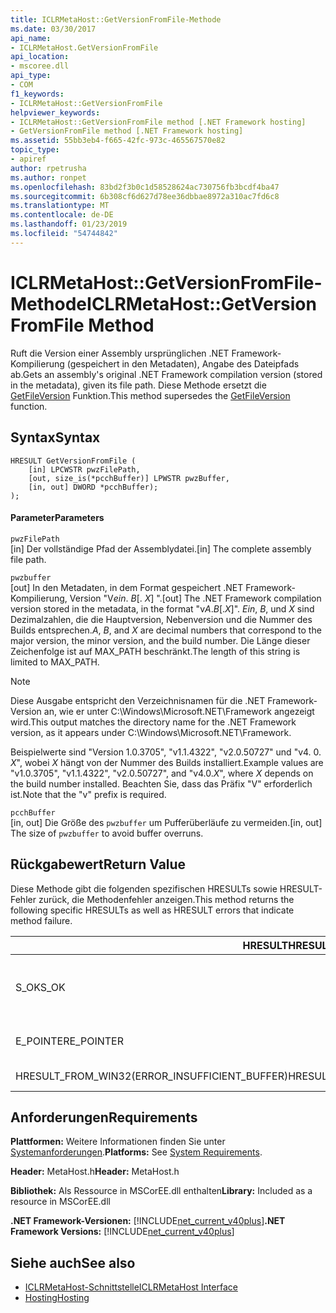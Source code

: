 ```yaml
---
title: ICLRMetaHost::GetVersionFromFile-Methode
ms.date: 03/30/2017
api_name:
- ICLRMetaHost.GetVersionFromFile
api_location:
- mscoree.dll
api_type:
- COM
f1_keywords:
- ICLRMetaHost::GetVersionFromFile
helpviewer_keywords:
- ICLRMetaHost::GetVersionFromFile method [.NET Framework hosting]
- GetVersionFromFile method [.NET Framework hosting]
ms.assetid: 55bb3eb4-f665-42fc-973c-465567570e82
topic_type:
- apiref
author: rpetrusha
ms.author: ronpet
ms.openlocfilehash: 83bd2f3b0c1d58528624ac730756fb3bcdf4ba47
ms.sourcegitcommit: 6b308cf6d627d78ee36dbbae8972a310ac7fd6c8
ms.translationtype: MT
ms.contentlocale: de-DE
ms.lasthandoff: 01/23/2019
ms.locfileid: "54744842"
---
```

# <a name="iclrmetahostgetversionfromfile-method"></a><span data-ttu-id="aa77e-102">ICLRMetaHost::GetVersionFromFile-Methode</span><span class="sxs-lookup"><span data-stu-id="aa77e-102">ICLRMetaHost::GetVersionFromFile Method</span></span>
<span data-ttu-id="aa77e-103">Ruft die Version einer Assembly ursprünglichen .NET Framework-Kompilierung (gespeichert in den Metadaten), Angabe des Dateipfads ab.</span><span class="sxs-lookup"><span data-stu-id="aa77e-103">Gets an assembly's original .NET Framework compilation version (stored in the metadata), given its file path.</span></span> <span data-ttu-id="aa77e-104">Diese Methode ersetzt die [GetFileVersion](../../../../docs/framework/unmanaged-api/hosting/getfileversion-function.md) Funktion.</span><span class="sxs-lookup"><span data-stu-id="aa77e-104">This method supersedes the [GetFileVersion](../../../../docs/framework/unmanaged-api/hosting/getfileversion-function.md) function.</span></span>  
  
## <a name="syntax"></a><span data-ttu-id="aa77e-105">Syntax</span><span class="sxs-lookup"><span data-stu-id="aa77e-105">Syntax</span></span>  
  
```  
HRESULT GetVersionFromFile (  
    [in] LPCWSTR pwzFilePath,  
    [out, size_is(*pcchBuffer)] LPWSTR pwzBuffer,  
    [in, out] DWORD *pcchBuffer);  
);  
```  
  
#### <a name="parameters"></a><span data-ttu-id="aa77e-106">Parameter</span><span class="sxs-lookup"><span data-stu-id="aa77e-106">Parameters</span></span>  
 `pwzFilePath`  
 <span data-ttu-id="aa77e-107">[in] Der vollständige Pfad der Assemblydatei.</span><span class="sxs-lookup"><span data-stu-id="aa77e-107">[in] The complete assembly file path.</span></span>  
  
 `pwzbuffer`  
 <span data-ttu-id="aa77e-108">[out] In den Metadaten, in dem Format gespeichert .NET Framework-Kompilierung, Version "V*ein*. *B*[. *X*] ".</span><span class="sxs-lookup"><span data-stu-id="aa77e-108">[out] The .NET Framework compilation version stored in the metadata, in the format "v*A*.*B*[.*X*]".</span></span> <span data-ttu-id="aa77e-109">*Ein*, *B*, und *X* sind Dezimalzahlen, die die Hauptversion, Nebenversion und die Nummer des Builds entsprechen.</span><span class="sxs-lookup"><span data-stu-id="aa77e-109">*A*, *B*, and *X* are decimal numbers that correspond to the major version, the minor version, and the build number.</span></span> <span data-ttu-id="aa77e-110">Die Länge dieser Zeichenfolge ist auf MAX_PATH beschränkt.</span><span class="sxs-lookup"><span data-stu-id="aa77e-110">The length of this string is limited to MAX_PATH.</span></span>  
  
> [!NOTE]
>  <span data-ttu-id="aa77e-111">Diese Ausgabe entspricht den Verzeichnisnamen für die .NET Framework-Version an, wie er unter C:\Windows\Microsoft.NET\Framework angezeigt wird.</span><span class="sxs-lookup"><span data-stu-id="aa77e-111">This output matches the directory name for the .NET Framework version, as it appears under C:\Windows\Microsoft.NET\Framework.</span></span>  
  
 <span data-ttu-id="aa77e-112">Beispielwerte sind "Version 1.0.3705", "v1.1.4322", "v2.0.50727" und "v4. 0. *X*", wobei *X* hängt von der Nummer des Builds installiert.</span><span class="sxs-lookup"><span data-stu-id="aa77e-112">Example values are "v1.0.3705", "v1.1.4322", "v2.0.50727", and "v4.0.*X*", where *X* depends on the build number installed.</span></span> <span data-ttu-id="aa77e-113">Beachten Sie, dass das Präfix "V" erforderlich ist.</span><span class="sxs-lookup"><span data-stu-id="aa77e-113">Note that the "v" prefix is required.</span></span>  
  
 `pcchBuffer`  
 <span data-ttu-id="aa77e-114">[in, out] Die Größe des `pwzbuffer` um Pufferüberläufe zu vermeiden.</span><span class="sxs-lookup"><span data-stu-id="aa77e-114">[in, out] The size of `pwzbuffer` to avoid buffer overruns.</span></span>  
  
## <a name="return-value"></a><span data-ttu-id="aa77e-115">Rückgabewert</span><span class="sxs-lookup"><span data-stu-id="aa77e-115">Return Value</span></span>  
 <span data-ttu-id="aa77e-116">Diese Methode gibt die folgenden spezifischen HRESULTs sowie HRESULT-Fehler zurück, die Methodenfehler anzeigen.</span><span class="sxs-lookup"><span data-stu-id="aa77e-116">This method returns the following specific HRESULTs as well as HRESULT errors that indicate method failure.</span></span>  
  
|<span data-ttu-id="aa77e-117">HRESULT</span><span class="sxs-lookup"><span data-stu-id="aa77e-117">HRESULT</span></span>|<span data-ttu-id="aa77e-118">Beschreibung</span><span class="sxs-lookup"><span data-stu-id="aa77e-118">Description</span></span>|  
|-------------|-----------------|  
|<span data-ttu-id="aa77e-119">S_OK</span><span class="sxs-lookup"><span data-stu-id="aa77e-119">S_OK</span></span>|<span data-ttu-id="aa77e-120">Die Methode wurde erfolgreich abgeschlossen.</span><span class="sxs-lookup"><span data-stu-id="aa77e-120">The method completed successfully.</span></span>|  
|<span data-ttu-id="aa77e-121">E_POINTER</span><span class="sxs-lookup"><span data-stu-id="aa77e-121">E_POINTER</span></span>|<span data-ttu-id="aa77e-122">`pwzbuffer` oder `pcchBuffer` ist NULL.</span><span class="sxs-lookup"><span data-stu-id="aa77e-122">`pwzbuffer` or `pcchBuffer` is null.</span></span>|  
|<span data-ttu-id="aa77e-123">HRESULT_FROM_WIN32(ERROR_INSUFFICIENT_BUFFER)</span><span class="sxs-lookup"><span data-stu-id="aa77e-123">HRESULT_FROM_WIN32(ERROR_INSUFFICIENT_BUFFER)</span></span>|<span data-ttu-id="aa77e-124">Der Puffer ist zu klein.</span><span class="sxs-lookup"><span data-stu-id="aa77e-124">The buffer is too small.</span></span>|  
  
## <a name="requirements"></a><span data-ttu-id="aa77e-125">Anforderungen</span><span class="sxs-lookup"><span data-stu-id="aa77e-125">Requirements</span></span>  
 <span data-ttu-id="aa77e-126">**Plattformen:** Weitere Informationen finden Sie unter [Systemanforderungen](../../../../docs/framework/get-started/system-requirements.md).</span><span class="sxs-lookup"><span data-stu-id="aa77e-126">**Platforms:** See [System Requirements](../../../../docs/framework/get-started/system-requirements.md).</span></span>  
  
 <span data-ttu-id="aa77e-127">**Header:** MetaHost.h</span><span class="sxs-lookup"><span data-stu-id="aa77e-127">**Header:** MetaHost.h</span></span>  
  
 <span data-ttu-id="aa77e-128">**Bibliothek:** Als Ressource in MSCorEE.dll enthalten</span><span class="sxs-lookup"><span data-stu-id="aa77e-128">**Library:** Included as a resource in MSCorEE.dll</span></span>  
  
 <span data-ttu-id="aa77e-129">**.NET Framework-Versionen:** [!INCLUDE[net_current_v40plus](../../../../includes/net-current-v40plus-md.md)]</span><span class="sxs-lookup"><span data-stu-id="aa77e-129">**.NET Framework Versions:** [!INCLUDE[net_current_v40plus](../../../../includes/net-current-v40plus-md.md)]</span></span>  
  
## <a name="see-also"></a><span data-ttu-id="aa77e-130">Siehe auch</span><span class="sxs-lookup"><span data-stu-id="aa77e-130">See also</span></span>
- [<span data-ttu-id="aa77e-131">ICLRMetaHost-Schnittstelle</span><span class="sxs-lookup"><span data-stu-id="aa77e-131">ICLRMetaHost Interface</span></span>](../../../../docs/framework/unmanaged-api/hosting/iclrmetahost-interface.md)
- [<span data-ttu-id="aa77e-132">Hosting</span><span class="sxs-lookup"><span data-stu-id="aa77e-132">Hosting</span></span>](../../../../docs/framework/unmanaged-api/hosting/index.md)
